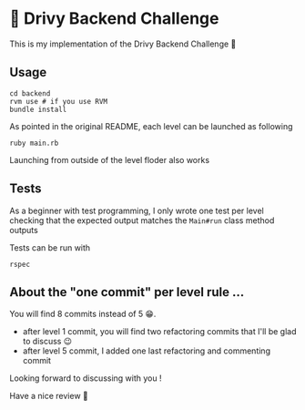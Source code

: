 # :car: Drivy Backend Challenge

This is my implementation of the Drivy Backend Challenge :tada:

## Usage

```
cd backend
rvm use # if you use RVM
bundle install
```

As pointed in the original README, each level can be launched as following

```
ruby main.rb
```

Launching from outside of the level floder also works


## Tests

As a beginner with test programming, I only wrote one test per level checking that the expected output matches the `Main#run` class method outputs

Tests can be run with

```
rspec
```

## About the "one commit" per level rule ...

You will find 8 commits instead of 5 :grin:.

- after level 1 commit, you will find two refactoring commits that I'll be glad to discuss :wink:
- after level 5 commit, I added one last refactoring and commenting commit

Looking forward to discussing with you !

Have a nice review :eyes:
